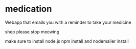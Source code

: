 # medication
Webapp that emails you with a reminder to take your medicine 

shep please stop meowing

make sure to install node.js
npm install
and nodemailer install